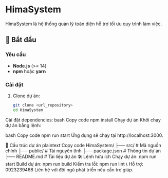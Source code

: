 # HimaSystem

HimaSystem là hệ thống quản lý toàn diện hỗ trợ tối ưu quy trình làm việc.

## 🚀 Bắt đầu

### Yêu cầu
- **Node.js** (>= 14)
- **npm** hoặc **yarn**

### Cài đặt
1. Clone dự án:
   ```bash
   git clone <url_repository>
   cd HimaSystem
Cài đặt dependencies:
bash
Copy code
npm install
Chạy dự án
Khởi chạy dự án bằng lệnh:

bash
Copy code
npm run start
Ứng dụng sẽ chạy tại http://localhost:3000.

📂 Cấu trúc dự án
plaintext
Copy code
HimaSystem/
├── src/            # Mã nguồn chính
├── public/         # Tài nguyên tĩnh
├── package.json    # Thông tin dự án
├── README.md       # Tài liệu dự án
🛠️ Lệnh hữu ích
Chạy dự án: npm run start
Build dự án: npm run build
Kiểm tra lỗi: npm run lint
📞 Hỗ trợ: 0923239468
Liên hệ với đội ngũ phát triển nếu cần trợ giúp.
